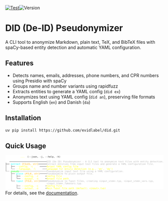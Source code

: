 [![Test](https://github.com/evidlabel/did/actions/workflows/pytest.yaml/badge.svg)](https://github.com/evidlabel/did/actions/workflows/pytest.yml)![Version](https://img.shields.io/github/v/release/evidlabel/did)

# DID (De-ID) Pseudonymizer

A CLI tool to anonymize Markdown, plain text, TeX, and BibTeX files with spaCy-based entity detection and automatic YAML configuration.

## Features
- Detects names, emails, addresses, phone numbers, and CPR numbers using Presidio with spaCy
- Groups name and number variants using rapidfuzz
- Extracts entities to generate a YAML config (`did ex`)
- Anonymizes text using YAML config (`did an`), preserving file formats
- Supports English (`en`) and Danish (`da`)

## Installation
```bash
uv pip install https://github.com/evidlabel/did.git
```

## Quick Usage

![help](docs/assets/help.svg)
For details, see the [documentation](docs/index.md).
